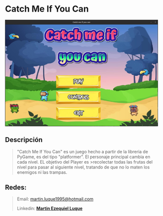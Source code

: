 #  Catch Me If You Can 


![Pantalla Principal](src/Recursos/Image/Portada.png)



## Descripción 

>"Catch Me If You Can" es un juego hecho a partir de la libreria de PyGame, es del tipo "platformer". El personaje principal cambia en cada nivel. EL objetivo del Player es >recolectar todas las frutas del nivel para pasar al siguiente nivel, tratando de que no lo maten los enemigos ni las trampas.


## Redes:

>Email: martin.luque1995@hotmail.com
>
>Linkedin: [**Martin Ezequiel Luque**](https://www.linkedin.com/in/martineluque)

